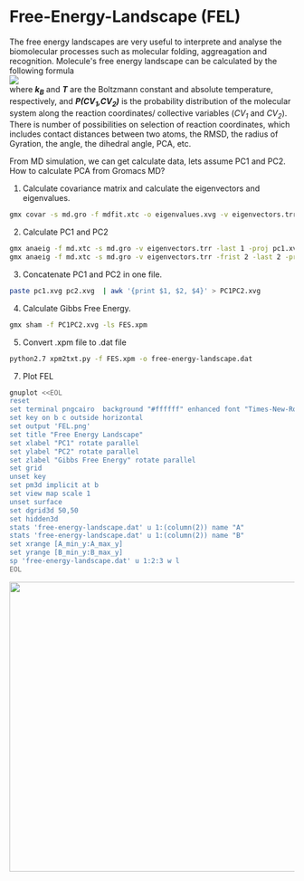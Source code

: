 # Free-Energy-Landscape (FEL)

The free energy landscapes are very useful to interprete and analyse the biomolecular processes such as molecular folding, aggreagation and recognition. Molecule's free energy landscape can be calculated by the following formula
\
<img src="https://render.githubusercontent.com/render/math?math=\Delta G=-k_BTlnP(CV_1,CV2)"> 
\
where __*k<sub>B</sub>*__ and __*T*__ are the Boltzmann constant and absolute temperature, respectively, and __*P(CV<sub>1</sub>,CV<sub>2</sub>)*__ is the probability distribution of the molecular system along the reaction coordinates/ collective variables (_CV<sub>1</sub>_ and _CV<sub>2</sub>_). There is number of possibilities on selection of reaction coordinates, which includes contact distances between two atoms, the RMSD, the radius of Gyration, the angle, the dihedral angle, PCA, etc.

From MD simulation, we can get calculate data, lets assume PC1 and PC2.
How to calculate PCA from Gromacs MD?
1. Calculate covariance matrix and calculate the eigenvectors and eigenvalues.
```sh
gmx covar -s md.gro -f mdfit.xtc -o eigenvalues.xvg -v eigenvectors.trr -xpma covapic.xpm
```
2. Calculate PC1 and PC2
```sh
gmx anaeig -f md.xtc -s md.gro -v eigenvectors.trr -last 1 -proj pc1.xvg
gmx anaeig -f md.xtc -s md.gro -v eigenvectors.trr -frist 2 -last 2 -proj pc2.xvg
```
3. Concatenate PC1 and PC2 in one file.
```sh
paste pc1.xvg pc2.xvg  | awk '{print $1, $2, $4}' > PC1PC2.xvg
```
4. Calculate Gibbs Free Energy.
```sh
gmx sham -f PC1PC2.xvg -ls FES.xpm
```
5. Convert .xpm file to .dat file
```sh
python2.7 xpm2txt.py -f FES.xpm -o free-energy-landscape.dat
```
7. Plot FEL
```sh
gnuplot <<EOL
reset
set terminal pngcairo  background "#ffffff" enhanced font "Times-New-Roman-Bold,20" fontscale 1.0 size 720, 720 
set key on b c outside horizontal
set output 'FEL.png'
set title "Free Energy Landscape"
set xlabel "PC1" rotate parallel
set ylabel "PC2" rotate parallel
set zlabel "Gibbs Free Energy" rotate parallel
set grid
unset key
set pm3d implicit at b
set view map scale 1
unset surface
set dgrid3d 50,50
set hidden3d
stats 'free-energy-landscape.dat' u 1:(column(2)) name "A"
stats 'free-energy-landscape.dat' u 1:(column(2)) name "B"
set xrange [A_min_y:A_max_y]
set yrange [B_min_y:B_max_y]
sp 'free-energy-landscape.dat' u 1:2:3 w l
EOL
```
<p float="center">
  <img src="https://github.com/mangeshdamre/Free-Energy-Plots/blob/main/Images/FEL.png" width="512" />
</p>
